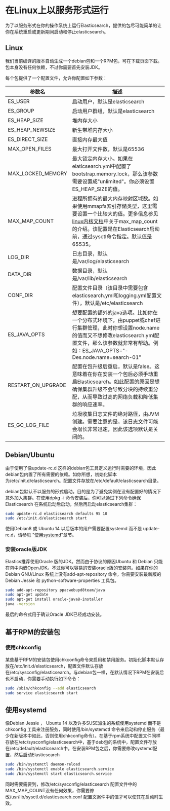 # 在Linux上以服务形式运行

为了以服务形式在你的操作系统上运行Elasticsearch，提供的包尽可能简单的让你在系统重启或更新期间启动和停止elasticsearch。

## Linux

我们当前编译的版本自动生成一个debian包和一个RPM包，可在下载页面下载。包本身没有任何依赖，不过你需要首先安装JDK。

每个包提供了一个配置文件，允许你配置如下参数：

| 参数名 | 描述 |
| --- | --- |
| ES\_USER | 启动用户，默认是elasticsearch |
| ES\_GROUP | 启动用户群组，默认是elasticsearch |
| ES\_HEAP\_SIZE | 堆内存大小 |
| ES\_HEAP\_NEWSIZE | 新生带堆内存大小 |
| ES\_DIRECT\_SIZE | 直接内存最大值 |
| MAX\_OPEN\_FILES | 最大打开文件数，默认是65536 |
| MAX\_LOCKED\_MEMORY | 最大锁定内存大小。如果在elaticsearch.yml中配置了bootstrap.memory.lock，那么该参数需要设置成"unlimited"。你必须设置ES\_HEAP\_SIZE的值。 |
| MAX\_MAP\_COUNT | 进程所拥有的最大内存映射区域数。如果使用mmapfs索引存储类型，这里需要设置一个比较大的值。更多信息参见[linux内核文档](https://github.com/torvalds/linux/blob/master/Documentation/sysctl/vm.txt)中关于max\_map\_count的介绍。该配置是在Elasticsearch启动前，通过sysctl命令指定。默认值是65535。 |
| LOG\_DIR | 日志目录，默认是\/var\/log\/elasticsearch |
| DATA\_DIR | 数据目录，默认是\/var\/lib\/elasticsearch |
| CONF\_DIR | 配置文件目录（该目录中需要包含elasticsearch.yml和logging.yml配置文件），默认是\/etc\/elasticsearch |
| ES\_JAVA\_OPTS | 想要配置的额外的java选项。比如你在一个分布式环境下，由puppet或chef进行集群管理，此时你想设置node.name的值而又不想修改elasticsearch.yml配置文件，那么该参数就非常有帮助。例如：ES\_JAVA\_OPTS="-Des.node.name=search-01" |
| RESTART\_ON\_UPGRADE | 配置在包升级后重启，默认是false。这意味着在你在安装一个包后必须手动重启Elasticsearch。如此配置的原因是想确保集群升级不会导致分块的持续重分配，从而导致过高的网络负载和降低集群的响应速率。 |
| ES\_GC\_LOG\_FILE | 垃圾收集日志文件的绝对路径，由JVM创建。需要注意的是，该日志文件可能会增长非常迅速，因此该选项默认是关闭的。 |

## Debian\/Ubuntu

由于使用了像update-rc.d 这样的debian包工具定义运行时需要的环境，因此debian包内置了所有需要的依赖。如你所想，初始化脚本为\/etc\/init.d\/elasticsearch。配置文件存放在\/etc\/default\/elasticsearch目录。

debian包默认不以服务的形式启动。目的是为了避免实例在没有配置好的情况下意外加入集群。在使用dpkg -i 命令安装后，你可以通过下列命令确保Elasticsearch 在系统启动后启动，然后再启动elasticsearch集群：

```bash
sudo update-rc.d elasticsearch defaults 95 10
sudo /etc/init.d/elasticsearch start
```

使用Debian8 或 Ubuntu 14 以后版本的用户需要配置systemd 而不是 update-rc.d，请参见 "[使用systemd](#使用systemd)"章节。

### 安装oracle版JDK

Elastics推荐使用Oracle 版的JDK。然而由于协议的原因Ubuntu 和 Debian 只能在包中内嵌OpenJDK。不过你可以容易的安装oracle版的安装包。如果在你的Debian GNU\/Linux 系统上没有add-apt-repository 命令，你需要安装最新版的Debian Jessie 和 python-software-properties 工具包。

```bash
sudo add-apt-repository ppa:webupd8team/java
sudo apt-get update
sudo apt-get install oracle-java8-installer
java -version
```

最后的命令式用于确认Oracle JDK已经成功安装。

## 基于RPM的安装包

### 使用chkconfig

某些基于RPM的安装包使用chkconfig命令来启用和禁用服务。初始化脚本默认存放在\/etc\/init.d\/elasticsearch，配置文件默认存放在\/etc\/sysconfig\/elasticsearch。与debian包一样，在默认情况下RPM在安装后也不启动，你需要手动执行如下命令：

```bash
sudo /sbin/chkconfig --add elasticsearch
sudo service elasticsearch start
```

## 使用systemd

像Debian Jessie ， Ubuntu 14 以及许多SUSE派生的系统使用systemd 而不是 chkconfig 工具来注册服务，同时使用\/bin\/systemctl 命令来启动和停止服务（最少在新版本中如此，否则使用chkconfig命令）。在基于rpm系统中配置文件同样存放在\/etc\/sysconfig\/elasticsearch中，基于deb包的系统中，配置文件存放在\/etc\/default\/elasticsearch中。在安装RPM包之后，你需要修改systemd配置，然后启动Elasticsearch

```bash
sudo /bin/systemctl daemon-reload
sudo /bin/systemctl enable elasticsearch.service
sudo /bin/systemctl start elasticsearch.service
```

同时需要需要到，修改\/etc\/sysconfig\/elasticsearch 配置文件中的MAX\_MAP\_COUNT没有任何效果，你需要修改\/usr\/lib\/sysctl.d\/elasticsearch.conf 配置文案件中的值才可以使其在启动时生效。

